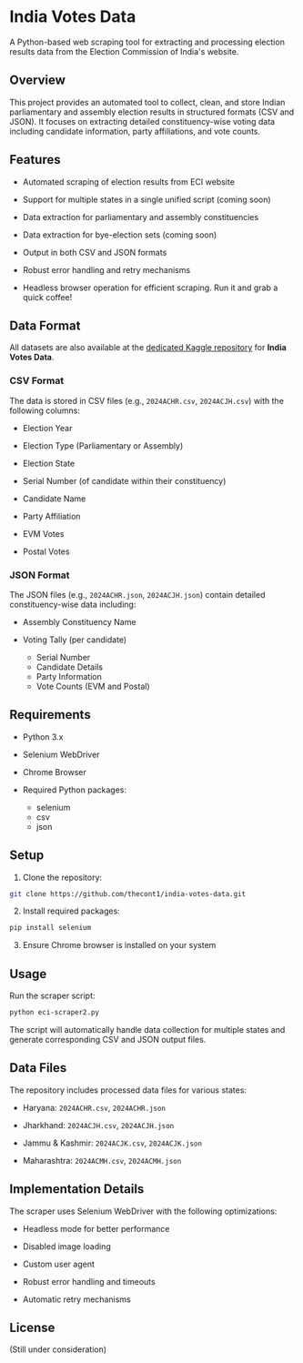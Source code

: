 # India Votes Data

A Python-based web scraping tool for extracting and processing election results data from the Election Commission of India's website.

## Overview

This project provides an automated tool to collect, clean, and store Indian parliamentary and assembly election results in structured formats (CSV and JSON). It focuses on extracting detailed constituency-wise voting data including candidate information, party affiliations, and vote counts.

## Features

- Automated scraping of election results from ECI website

- Support for multiple states in a single unified script (coming soon)

- Data extraction for parliamentary and assembly constituencies

- Data extraction for bye-election sets (coming soon)

- Output in both CSV and JSON formats

- Robust error handling and retry mechanisms

- Headless browser operation for efficient scraping. Run it and grab a quick coffee!

## Data Format

All datasets are also available at the [dedicated Kaggle repository](https://www.kaggle.com/datasets/maheshshantaram/indian-elections-fresh-data/) for **India Votes Data**.

### CSV Format

The data is stored in CSV files (e.g., `2024ACHR.csv`, `2024ACJH.csv`) with the following columns:

- Election Year

- Election Type (Parliamentary or Assembly)

- Election State

- Serial Number (of candidate within their constituency)

- Candidate Name

- Party Affiliation

- EVM Votes

- Postal Votes

### JSON Format

The JSON files (e.g., `2024ACHR.json`, `2024ACJH.json`) contain detailed constituency-wise data including:

- Assembly Constituency Name

- Voting Tally (per candidate)
  - Serial Number
  - Candidate Details
  - Party Information
  - Vote Counts (EVM and Postal)

## Requirements

- Python 3.x

- Selenium WebDriver

- Chrome Browser

- Required Python packages:
  - selenium
  - csv
  - json

## Setup

1. Clone the repository:

```bash
git clone https://github.com/thecont1/india-votes-data.git
```

2. Install required packages:

```bash
pip install selenium
```

3. Ensure Chrome browser is installed on your system

## Usage

Run the scraper script:

```bash
python eci-scraper2.py
```

The script will automatically handle data collection for multiple states and generate corresponding CSV and JSON output files.

## Data Files

The repository includes processed data files for various states:

- Haryana: `2024ACHR.csv`, `2024ACHR.json`

- Jharkhand: `2024ACJH.csv`, `2024ACJH.json`

- Jammu & Kashmir: `2024ACJK.csv`, `2024ACJK.json`

- Maharashtra: `2024ACMH.csv`, `2024ACMH.json`

## Implementation Details

The scraper uses Selenium WebDriver with the following optimizations:

- Headless mode for better performance

- Disabled image loading

- Custom user agent

- Robust error handling and timeouts

- Automatic retry mechanisms

## License

(Still under consideration)